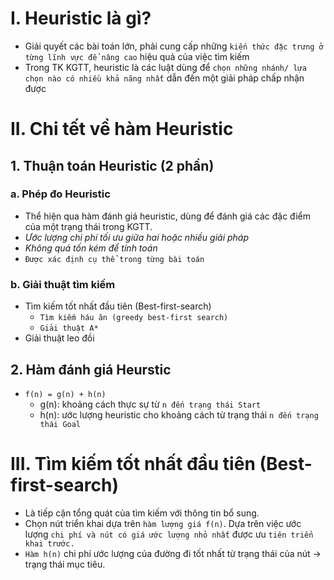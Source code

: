 # I. Heuristic là gì?
* Giải quyết các bài toán lớn, phải cung cấp những `kiến thức đặc trưng ở từng lĩnh vực để nâng cao` hiệu quả của việc tìm kiếm
* Trong TK KGTT, heuristic là các luật dùng để `chọn những nhánh/ lựa chọn nào có nhiều khả năng nhất` dẫn đến một giải pháp chấp nhận được
# II. Chi tết về hàm Heuristic
## 1. Thuận toán Heuristic (2 phần)
### a. Phép đo Heuristic
* Thể hiện qua hàm đánh giá heuristic, dùng để đánh giá các đặc điểm của một trạng thái trong KGTT.
* *Ước lượng chi phí tối ưu giữa hai hoặc nhiều giải pháp*
* *Không quá tốn kém để tính toán*
* `Được xác định cụ thể trong từng bài toán`
### b. Giải thuật tìm kiếm
* Tìm kiếm tốt nhất đầu tiên (Best-first-search)
  * `Tìm kiếm háu ăn (greedy best-first search)`
  * `Giải thuật A*`
* Giải thuật leo đồi
## 2. Hàm đánh giá Heurstic
* `f(n) = g(n) + h(n)`
  *  g(n): khoảng cách thực sự từ `n đến trạng thái Start`
  *  h(n): ước lượng heuristic cho khoảng cách từ trạng thái `n đến trạng thái Goal` 
# III. Tìm kiếm tốt nhất đầu tiên (Best-first-search)
* Là tiếp cận tổng quát của tìm kiếm với thông tin bổ sung.
* Chọn nút triển khai dựa trên `hàm lượng giá f(n)`. Dựa trên việc ước lượng `chi phí và nút có giá ước lượng nhỏ nhất` được ưu `tiên triển khai trước.`
* `Hàm h(n)` chi phí ước lượng của đường đi tốt nhất từ trạng thái của nút -> trạng thái mục tiêu. 


